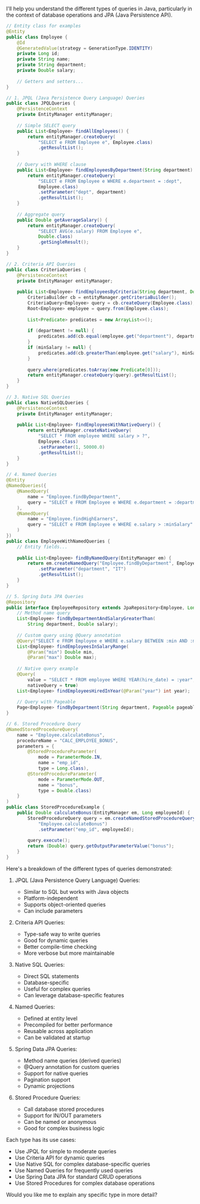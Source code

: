 I'll help you understand the different types of queries in Java, particularly in the context of database operations and JPA (Java Persistence API).



```java
// Entity class for examples
@Entity
public class Employee {
    @Id
    @GeneratedValue(strategy = GenerationType.IDENTITY)
    private Long id;
    private String name;
    private String department;
    private Double salary;
    
    // Getters and setters...
}

// 1. JPQL (Java Persistence Query Language) Queries
public class JPQLQueries {
    @PersistenceContext
    private EntityManager entityManager;
    
    // Simple SELECT query
    public List<Employee> findAllEmployees() {
        return entityManager.createQuery(
            "SELECT e FROM Employee e", Employee.class)
            .getResultList();
    }
    
    // Query with WHERE clause
    public List<Employee> findEmployeesByDepartment(String department) {
        return entityManager.createQuery(
            "SELECT e FROM Employee e WHERE e.department = :dept", 
            Employee.class)
            .setParameter("dept", department)
            .getResultList();
    }
    
    // Aggregate query
    public Double getAverageSalary() {
        return entityManager.createQuery(
            "SELECT AVG(e.salary) FROM Employee e", 
            Double.class)
            .getSingleResult();
    }
}

// 2. Criteria API Queries
public class CriteriaQueries {
    @PersistenceContext
    private EntityManager entityManager;
    
    public List<Employee> findEmployeesByCriteria(String department, Double minSalary) {
        CriteriaBuilder cb = entityManager.getCriteriaBuilder();
        CriteriaQuery<Employee> query = cb.createQuery(Employee.class);
        Root<Employee> employee = query.from(Employee.class);
        
        List<Predicate> predicates = new ArrayList<>();
        
        if (department != null) {
            predicates.add(cb.equal(employee.get("department"), department));
        }
        if (minSalary != null) {
            predicates.add(cb.greaterThan(employee.get("salary"), minSalary));
        }
        
        query.where(predicates.toArray(new Predicate[0]));
        return entityManager.createQuery(query).getResultList();
    }
}

// 3. Native SQL Queries
public class NativeSQLQueries {
    @PersistenceContext
    private EntityManager entityManager;
    
    public List<Employee> findEmployeesWithNativeQuery() {
        return entityManager.createNativeQuery(
            "SELECT * FROM employee WHERE salary > ?", 
            Employee.class)
            .setParameter(1, 50000.0)
            .getResultList();
    }
}

// 4. Named Queries
@Entity
@NamedQueries({
    @NamedQuery(
        name = "Employee.findByDepartment",
        query = "SELECT e FROM Employee e WHERE e.department = :department"
    ),
    @NamedQuery(
        name = "Employee.findHighEarners",
        query = "SELECT e FROM Employee e WHERE e.salary > :minSalary"
    )
})
public class EmployeeWithNamedQueries {
    // Entity fields...
    
    public List<Employee> findByNamedQuery(EntityManager em) {
        return em.createNamedQuery("Employee.findByDepartment", Employee.class)
            .setParameter("department", "IT")
            .getResultList();
    }
}

// 5. Spring Data JPA Queries
@Repository
public interface EmployeeRepository extends JpaRepository<Employee, Long> {
    // Method name query
    List<Employee> findByDepartmentAndSalaryGreaterThan(
        String department, Double salary);
    
    // Custom query using @Query annotation
    @Query("SELECT e FROM Employee e WHERE e.salary BETWEEN :min AND :max")
    List<Employee> findEmployeesInSalaryRange(
        @Param("min") Double min, 
        @Param("max") Double max);
    
    // Native query example
    @Query(
        value = "SELECT * FROM employee WHERE YEAR(hire_date) = :year",
        nativeQuery = true)
    List<Employee> findEmployeesHiredInYear(@Param("year") int year);
    
    // Query with Pageable
    Page<Employee> findByDepartment(String department, Pageable pageable);
}

// 6. Stored Procedure Query
@NamedStoredProcedureQuery(
    name = "Employee.calculateBonus",
    procedureName = "CALC_EMPLOYEE_BONUS",
    parameters = {
        @StoredProcedureParameter(
            mode = ParameterMode.IN, 
            name = "emp_id", 
            type = Long.class),
        @StoredProcedureParameter(
            mode = ParameterMode.OUT, 
            name = "bonus", 
            type = Double.class)
    }
)
public class StoredProcedureExample {
    public Double calculateBonus(EntityManager em, Long employeeId) {
        StoredProcedureQuery query = em.createNamedStoredProcedureQuery(
            "Employee.calculateBonus")
            .setParameter("emp_id", employeeId);
            
        query.execute();
        return (Double) query.getOutputParameterValue("bonus");
    }
}

```

Here's a breakdown of the different types of queries demonstrated:

1. JPQL (Java Persistence Query Language) Queries:
    - Similar to SQL but works with Java objects
    - Platform-independent
    - Supports object-oriented queries
    - Can include parameters

2. Criteria API Queries:
    - Type-safe way to write queries
    - Good for dynamic queries
    - Better compile-time checking
    - More verbose but more maintainable

3. Native SQL Queries:
    - Direct SQL statements
    - Database-specific
    - Useful for complex queries
    - Can leverage database-specific features

4. Named Queries:
    - Defined at entity level
    - Precompiled for better performance
    - Reusable across application
    - Can be validated at startup

5. Spring Data JPA Queries:
    - Method name queries (derived queries)
    - @Query annotation for custom queries
    - Support for native queries
    - Pagination support
    - Dynamic projections

6. Stored Procedure Queries:
    - Call database stored procedures
    - Support for IN/OUT parameters
    - Can be named or anonymous
    - Good for complex business logic

Each type has its use cases:
- Use JPQL for simple to moderate queries
- Use Criteria API for dynamic queries
- Use Native SQL for complex database-specific queries
- Use Named Queries for frequently used queries
- Use Spring Data JPA for standard CRUD operations
- Use Stored Procedures for complex database operations

Would you like me to explain any specific type in more detail?